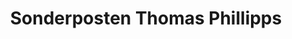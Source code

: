 ---
title: "Sonderposten Thomas Phillipps"
url: /burkau/sonderposten-thomas-phillipps/
shop: Eisenwaren
---